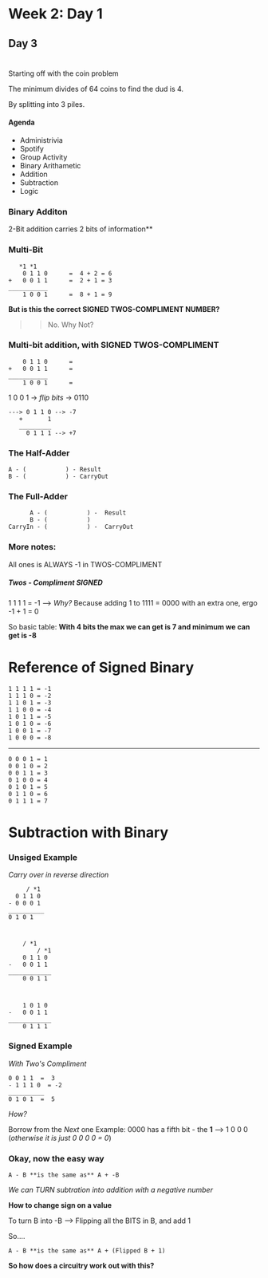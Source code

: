 # Week 2: Day 1
## Day 3
#

Starting off with the coin problem

The minimum divides of 64 coins to find the dud is 4.

By splitting into 3 piles.

#### Agenda
- Administrivia
- Spotify
- Group Activity
- Binary Arithametic
- Addition
- Subtraction
- Logic

### Binary Additon

2-Bit addition carries 2 bits of information**

### Multi-Bit

       *1 *1
        0 1 1 0      =  4 + 2 = 6
    +   0 0 1 1      =  2 + 1 = 3
    ___________
        1 0 0 1      =  8 + 1 = 9

**But is this the correct SIGNED TWOS-COMPLIMENT NUMBER?**
>>  No. Why Not?

### Multi-bit addition, with SIGNED TWOS-COMPLIMENT

        0 1 1 0      = 
    +   0 0 1 1      =  
    ___________
        1 0 0 1      =  

1 0 0 1 -> *flip bits* -> 0110

    ---> 0 1 1 0 --> -7
       +       1
       _________
         0 1 1 1 --> +7


### The Half-Adder

    A - (           ) - Result
    B - (           ) - CarryOut


### The Full-Adder

          A - (           ) -  Result
          B - (           ) 
    CarryIn - (           ) -  CarryOut


### More notes:

All ones is ALWAYS -1 in TWOS-COMPLIMENT

##### Twos - Compliment SIGNED

1 1 1 1 = -1 --> *Why?* Because adding 1 to 1111 = 0000 with an extra one, ergo -1 + 1 = 0

So basic table: **With 4 bits the max we can get is 7 and minimum we can get is -8**

# Reference of Signed Binary
    1 1 1 1 = -1
    1 1 1 0 = -2
    1 1 0 1 = -3 
    1 1 0 0 = -4
    1 0 1 1 = -5
    1 0 1 0 = -6
    1 0 0 1 = -7
    1 0 0 0 = -8
-------------
    0 0 0 1 = 1
    0 0 1 0 = 2
    0 0 1 1 = 3
    0 1 0 0 = 4
    0 1 0 1 = 5
    0 1 1 0 = 6
    0 1 1 1 = 7

# Subtraction with Binary

### Unsiged Example

*Carry over in reverse direction*

         / *1
      0 1 1 0
    - 0 0 0 1
    __________
    0 1 0 1

# 

        / *1
            / *1
        0 1 1 0
    -   0 0 1 1
    ____________
        0 0 1 1

#

        1 0 1 0 
    -   0 0 1 1
    ____________
        0 1 1 1 


### Signed Example

*With Two's Compliment*

    0 0 1 1  =  3
    - 1 1 1 0  = -2
    __________
    0 1 0 1  =  5


  *How?*

  Borrow from the *Next* one
  Example: 0000 has a fifth bit - the **1** --> 1 0 0 0 (*otherwise it is just 0 0 0 0 = 0*)


### Okay, now the easy way

    A - B **is the same as** A + -B

*We can TURN subtration into addition with a negative number*

**How to change sign on a value**

To turn B into -B --> Flipping all the BITS in B, and add 1

So.... 
    
    A - B **is the same as** A + (Flipped B + 1)




<!-- ### Some practice with this concept:

      0 1 1 1
    - 1 1 0 1
    __________
      
      V
      V
    
      0 1 1 1
    + 0 0 1 1
    __________
    0 1 1 0 0 -->

**So how does a circuitry work out with this?**



        
